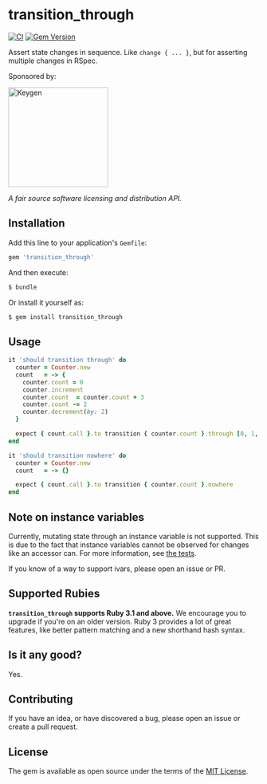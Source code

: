 # transition_through

[![CI](https://github.com/keygen-sh/transition_through/actions/workflows/test.yml/badge.svg)](https://github.com/keygen-sh/transition_through/actions)
[![Gem Version](https://badge.fury.io/rb/transition_through.svg)](https://badge.fury.io/rb/transition_through)

Assert state changes in sequence. Like `change { ... }`, but for asserting
multiple changes in RSpec.

Sponsored by:

<a href="https://keygen.sh?ref=transition_through">
  <div>
    <img src="https://keygen.sh/images/logo-pill.png" width="200" alt="Keygen">
  </div>
</a>

_A fair source software licensing and distribution API._

## Installation

Add this line to your application's `Gemfile`:

```ruby
gem 'transition_through'
```

And then execute:

```bash
$ bundle
```

Or install it yourself as:

```bash
$ gem install transition_through
```

## Usage

```ruby
it 'should transition through' do
  counter = Counter.new
  count   = -> {
    counter.count = 0
    counter.increment
    counter.count  = counter.count + 3
    counter.count -= 2
    counter.decrement(by: 2)
  }

  expect { count.call }.to transition { counter.count }.through [0, 1, 4, 2, 0]
end

it 'should transition nowhere' do
  counter = Counter.new
  count   = -> {}

  expect { count.call }.to transition { counter.count }.nowhere
end
```

## Note on instance variables

Currently, mutating state through an instance variable is not supported. This
is due to the fact that instance variables cannot be observed for changes like an
accessor can. For more information, see [the tests](https://github.com/keygen-sh/transition_through/blob/d2c6b685e4959d08e70bb5012af98fa01fcdebef/spec/transition_through_spec.rb#L8-L21).

If you know of a way to support ivars, please open an issue or PR.

## Supported Rubies

**`transition_through` supports Ruby 3.1 and above.** We encourage you to upgrade
if you're on an older version. Ruby 3 provides a lot of great features, like
better pattern matching and a new shorthand hash syntax.

## Is it any good?

Yes.

## Contributing

If you have an idea, or have discovered a bug, please open an issue or create a
pull request.

## License

The gem is available as open source under the terms of the [MIT License](https://opensource.org/licenses/MIT).
